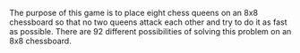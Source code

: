 The purpose of this game is to place eight chess queens  on an 8x8 chessboard so that no two queens attack each other and try to do it as fast as possible. There are 92 different possibilities of solving this problem on an 8x8 chessboard.
